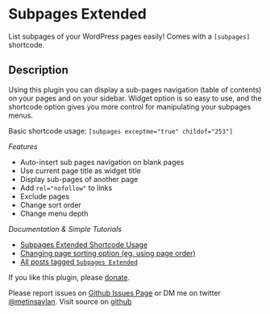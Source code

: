 # Subpages Extended

List subpages of your WordPress pages easily! Comes with a `[subpages]` shortcode.

## Description  

Using this plugin you can display a sub-pages navigation (table of contents) on your pages and on your sidebar. Widget option is so easy to use, and the shortcode option gives you more control for manipulating your subpages menus.

Basic shortcode usage:
`[subpages exceptme="true" childof="253"]`

*Features*
* Auto-insert sub pages navigation on blank pages
* Use current page title as widget title
* Display sub-pages of another page
* Add `rel="nofollow"` to links
* Exclude pages
* Change sort order
* Change menu depth

*Documentation & Simple Tutorials*

* [Subpages Extended Shortcode Usage](http://metinsaylan.com/projects/wordpress/subpages-extended/#shortcode)
* [Changing page sorting option (eg. using page order)](http://metinsaylan.com/wordpress/2011/01/20/subpages-extended-sorting-your-pages-list-with-shortcode/)
* [All posts tagged `Subpages Extended`](http://metinsaylan.com/tag/subpages-extended/)

If you like this plugin, please [donate](http://metinsaylan.com/donate/).

Please report issues on [Github Issues Page](https://github.com/shailancom/subpages-extended/issues) or DM me on twitter [@metinsaylan](https://twitter.com/metinsaylan).
Visit source on [github](https://github.com/shailancom/subpages-extended)
